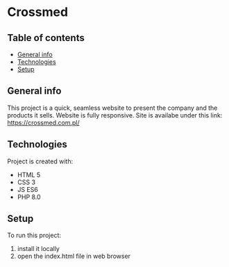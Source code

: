 # Crossmed 

## Table of contents
* [General info](#general-info)
* [Technologies](#technologies)
* [Setup](#setup)

## General info
This project is a quick, seamless website to present the company and the products it sells.
Website is fully responsive. Site is availabe under this link: https://crossmed.com.pl/
	
## Technologies
Project is created with:
* HTML 5
* CSS 3
* JS ES6
* PHP 8.0
	
## Setup
To run this project:
1. install it locally
2. open the index.html file in web browser
